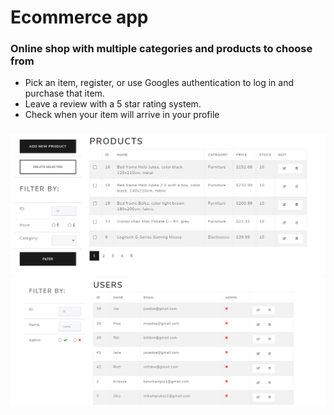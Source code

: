 <h1>Ecommerce app</h1>
<h3>Online shop with multiple categories and products to choose from </h3>
<ul>
<li>Pick an item, register, or use Googles authentication to log in and purchase that item.</li>
<li>Leave a review with a 5 star rating system.</li>
  <li>Check when your item will arrive in your profile</li>
  </ul>
  
<h3></h3>
<img src='static/images/Image1.png'> 
<img src='static/images/Image2.png'> 
